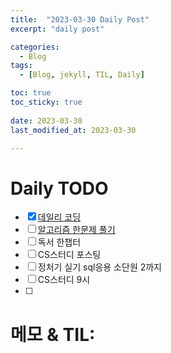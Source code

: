 ```yaml
---
title:  "2023-03-30 Daily Post"
excerpt: "daily post"

categories:
  - Blog
tags:
  - [Blog, jekyll, TIL, Daily]

toc: true
toc_sticky: true
 
date: 2023-03-30
last_modified_at: 2023-03-30

---
```


# Daily TODO

- [x] [데일리 코딩](https://urclass.codestates.com/classroom/33)
- [ ] [알고리즘 한문제 풀기](https://www.acmicpc.net/problem/1062) 
- [ ] 독서 한챕터
- [ ] CS스터디 포스팅 
- [ ] 정처기 실기 sql응용 소단원 2까지
- [ ] CS스터디 9시
- [ ] 
# 메모  & TIL: 


